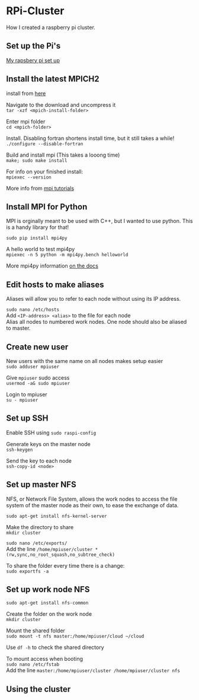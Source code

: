 # RPi-Cluster  
How I created a raspberry pi cluster.  

## Set up the Pi's  
[My rapsbery pi set up](https://github.com/jorgenmiller/Raspberry-Pi-Setup)  

## Install the latest MPICH2  
install from [here](http://www.mcs.anl.gov/research/projects/mpich2/)  

Navigate to the download and uncompress it  
`tar -xzf <mpich-install-folder>`  

Enter mpi folder  
`cd <mpich-folder>`  

Install. Disabling fortran shortens install time, but it still takes a while!    
`./configure --disable-fortran`  

Build and install mpi (This takes a looong time)  
`make; sudo make install`  

For info on your finished install:  
`mpiexec --version`  

More info from [mpi tutorials](http://mpitutorial.com/tutorials/installing-mpich2/)  

## Install MPI for Python  
MPI is orginally meant to be used with C++, but I wanted to use python. This is a handy library for that!  

`sudo pip install mpi4py`  

A hello world to test mpi4py  
`mpiexec -n 5 python -m mpi4py.bench helloworld`  

More mpi4py information [on the docs](https://mpi4py.readthedocs.io/en/stable/install.html)  

## Edit hosts to make aliases  
Aliases will allow you to refer to each node without using its IP address.  

`sudo nano /etc/hosts`  
Add `<IP-address> <alias>` to the file for each node  
Alias all nodes to numbered work nodes. One node should also be aliased to master.  

## Create new user  
New users with the same name on all nodes makes setup easier  
`sudo adduser mpiuser`  

Give `mpiuser` sudo access  
`usermod -aG sudo mpiuser`  

Login to mpiuser  
`su - mpiuser`  

## Set up SSH  
Enable SSH using `sudo raspi-config`  

Generate keys on the master node  
`ssh-keygen`  

Send the key to each node  
`ssh-copy-id <node>`  

## Set up master NFS  
NFS, or Network File System, allows the work nodes to access the file system of the master node as their own, to ease the exchange of data.  

`sudo apt-get install nfs-kernel-server`  

Make the directory to share  
`mkdir cluster`  

`sudo nano /etc/exports/`  
Add the line `/home/mpiuser/cluster *(rw,sync,no_root_squash,no_subtree_check)`  

To share the folder every time there is a change:  
`sudo exportfs -a`  

## Set up work node NFS  
`sudo apt-get install nfs-common`  

Create the folder on the work node  
`mkdir cluster`  

Mount the shared folder  
`sudo mount -t nfs master:/home/mpiuser/cloud ~/cloud`  

Use `df -h` to check the shared directory  

To mount access when booting  
`sudo nano /etc/fstab`  
Add the line `master:/home/mpiuser/cluster /home/mpiuser/cluster nfs`  


## Using the cluster

